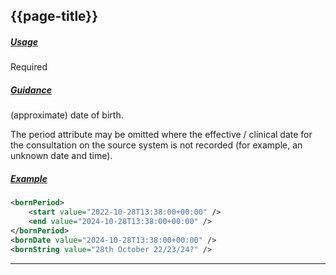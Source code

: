 ## {{page-title}}

<h5><ins>Usage</ins></h5>

<span class="mro-circle required" title="Required"></span> Required


<h5><ins>Guidance</ins></h5>

(approximate) date of birth.

<div class="nhsd-a-box nhsd-a-box--bg-light-blue nhsd-!t-margin-bottom-6 nhsd-t-body">
    The period attribute may be omitted where the effective / clinical date for the consultation on the source system is not recorded (for example, an unknown date and time).
</div>

<h5><ins>Example</ins></h5>

```xml
<bornPeriod>
    <start value="2022-10-28T13:38:00+00:00" />
    <end value="2024-10-28T13:38:00+00:00" />
</bornPeriod>
<bornDate value="2024-10-28T13:38:00+00:00" />
<bornString value="28th October 22/23/24?" />
```

---